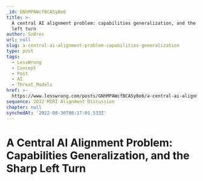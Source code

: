 ```yaml
---
_id: GNhMPAWcfBCASy8e6
title: >-
  A central AI alignment problem: capabilities generalization, and the sharp
  left turn
author: So8res
url: null
slug: a-central-ai-alignment-problem-capabilities-generalization
type: post
tags:
  - LessWrong
  - Concept
  - Post
  - AI
  - Threat_Models
href: >-
  https://www.lesswrong.com/posts/GNhMPAWcfBCASy8e6/a-central-ai-alignment-problem-capabilities-generalization
sequence: 2022 MIRI Alignment Discussion
chapter: null
synchedAt: '2022-08-30T08:17:01.533Z'
---
```


# A Central AI Alignment Problem: Capabilities Generalization, and the Sharp Left Turn
